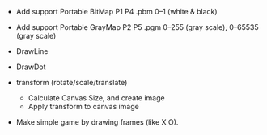 * Add support Portable BitMap	P1	P4	.pbm	0–1 (white & black)
* Add support Portable GrayMap	P2	P5	.pgm	0–255 (gray scale), 0–65535 (gray scale)


* DrawLine
* DrawDot
* transform (rotate/scale/translate)
    - Calculate Canvas Size, and create image
    - Apply transform to canvas image

* Make simple game by drawing frames (like X O).
